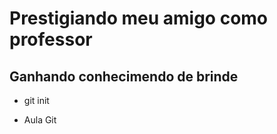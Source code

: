 

# Prestigiando meu amigo como professor 

## Ganhando conhecimendo de brinde

- git init 

- Aula Git